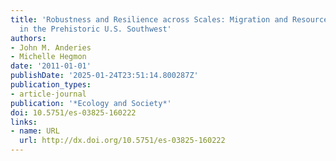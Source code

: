 ```yaml
---
title: 'Robustness and Resilience across Scales: Migration and Resource Degradation
  in the Prehistoric U.S. Southwest'
authors:
- John M. Anderies
- Michelle Hegmon
date: '2011-01-01'
publishDate: '2025-01-24T23:51:14.800287Z'
publication_types:
- article-journal
publication: '*Ecology and Society*'
doi: 10.5751/es-03825-160222
links:
- name: URL
  url: http://dx.doi.org/10.5751/es-03825-160222
---
```

